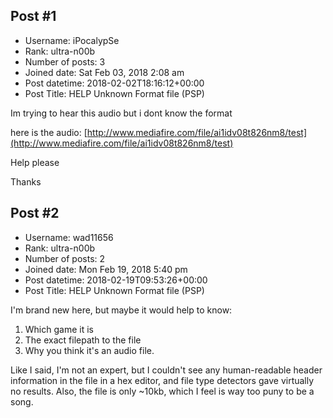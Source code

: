 ## Post #1
- Username: iPocalypSe
- Rank: ultra-n00b
- Number of posts: 3
- Joined date: Sat Feb 03, 2018 2:08 am
- Post datetime: 2018-02-02T18:16:12+00:00
- Post Title: HELP Unknown Format file (PSP)

Im trying to hear this audio but i dont know the format 


here is the audio: [http://www.mediafire.com/file/ai1idv08t826nm8/test](http://www.mediafire.com/file/ai1idv08t826nm8/test)



Help please 

Thanks
## Post #2
- Username: wad11656
- Rank: ultra-n00b
- Number of posts: 2
- Joined date: Mon Feb 19, 2018 5:40 pm
- Post datetime: 2018-02-19T09:53:26+00:00
- Post Title: HELP Unknown Format file (PSP)

I'm brand new here, but maybe it would help to know:

1. Which game it is
2. The exact filepath to the file
3. Why you think it's an audio file.

Like I said, I'm not an expert, but I couldn't see any human-readable header information in the file in a hex editor, and file type detectors gave virtually no results. Also, the file is only ~10kb, which I feel is way too puny to be a song.
